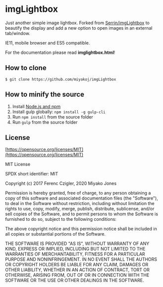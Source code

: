 
# imgLightbox

Just another simple image lightbox. Forked from [Serrin/imgLightbox](https://github.com/Serrin/imgLightbox) to beautify the display and add a new option to open images in an external tab/window.

IE11, mobile browser and ES5 compatible.

For the documentation please read __imglightbox.html__!

## How to clone

    $ git clone https://github.com/miyakoj/imgLightbox

## How to minify the source

1. Install [Node.js and npm](https://nodejs.org)
2. Install gulp globally: `npm install -g gulp-cli`
3. Run `npm install` from the source folder
4. Run `gulp` from the source folder

## License

[https://opensource.org/licenses/MIT](https://opensource.org/licenses/MIT)

MIT License

SPDX short identifier: MIT

Copyright (c) 2017 Ferenc Czigler, 2020 Miyako Jones

Permission is hereby granted, free of charge, to any person obtaining a copy of this software and associated documentation files (the "Software"), to deal in the Software without restriction, including without limitation the rights to use, copy, modify, merge, publish, distribute, sublicense, and/or sell copies of the Software, and to permit persons to whom the Software is furnished to do so, subject to the following conditions:

The above copyright notice and this permission notice shall be included in all copies or substantial portions of the Software.

THE SOFTWARE IS PROVIDED "AS IS", WITHOUT WARRANTY OF ANY KIND, EXPRESS OR IMPLIED, INCLUDING BUT NOT LIMITED TO THE WARRANTIES OF MERCHANTABILITY, FITNESS FOR A PARTICULAR PURPOSE AND NONINFRINGEMENT. IN NO EVENT SHALL THE AUTHORS OR COPYRIGHT HOLDERS BE LIABLE FOR ANY CLAIM, DAMAGES OR OTHER LIABILITY, WHETHER IN AN ACTION OF CONTRACT, TORT OR OTHERWISE, ARISING FROM, OUT OF OR IN CONNECTION WITH THE SOFTWARE OR THE USE OR OTHER DEALINGS IN THE SOFTWARE.
